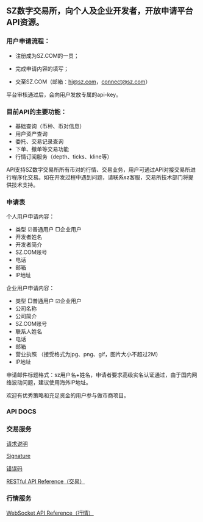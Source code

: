 ## SZ数字交易所，向个人及企业开发者，开放申请平台API资源。

### 用户申请流程：

* 注册成为SZ.COM的一员； 

* 完成申请内容的填写； 

* 交至SZ.COM（邮箱：hi@sz.com，connect@sz.com） 

平台审核通过后，会向用户发放专属的api-key。

### 目前API的主要功能：

* 基础查询（币种、币对信息）
* 用户资产查询
* 委托、交易记录查询
* 下单、撤单等交易功能
* 行情订阅服务（depth、ticks、kline等）

API支持SZ数字交易所所有币对的行情、交易业务，用户可通过API对接交易所进行程序化交易。如在开发过程中遇到问题，请联系sz客服，交易所技术部门将提供技术支持。

### 申请表

个人用户申请内容： 
* 类型	☑普通用户 □企业用户 
* 开发者姓名 
* 开发者简介 
* SZ.COM账号 
* 电话 
* 邮箱 
* IP地址


企业用户申请内容： 
* 类型	□普通用户 ☑企业用户 
* 公司名称 
* 公司简介 
* SZ.COM账号 
* 联系人姓名 
* 电话 
* 邮箱 
* 营业执照	（接受格式为jpg、png、gif，图片大小不超过2M） 
* IP地址

申请邮件标题格式：sz用户名+姓名，申请者要求高级实名认证通过，由于国内网络波动问题，建议使用海外IP地址。

欢迎有优秀策略和充足资金的用户参与做市商项目。


### API DOCS

### 交易服务

[请求说明](https://github.com/szquanapi/SZ-API/wiki/%E8%AF%B7%E6%B1%82%E8%AF%B4%E6%98%8E)

[Signature](https://github.com/szquanapi/SZ-API/wiki/Signature)

[错误码](https://github.com/szquanapi/SZ-API/wiki/%E9%94%99%E8%AF%AF%E7%A0%81)

[RESTful API Reference（交易）](https://github.com/szquanapi/SZ-API/wiki/RESTful-API-Reference)

### 行情服务

[WebSocket API Reference（行情）](https://github.com/szquanapi/SZ-API/wiki/WebSocket-API-Reference)

